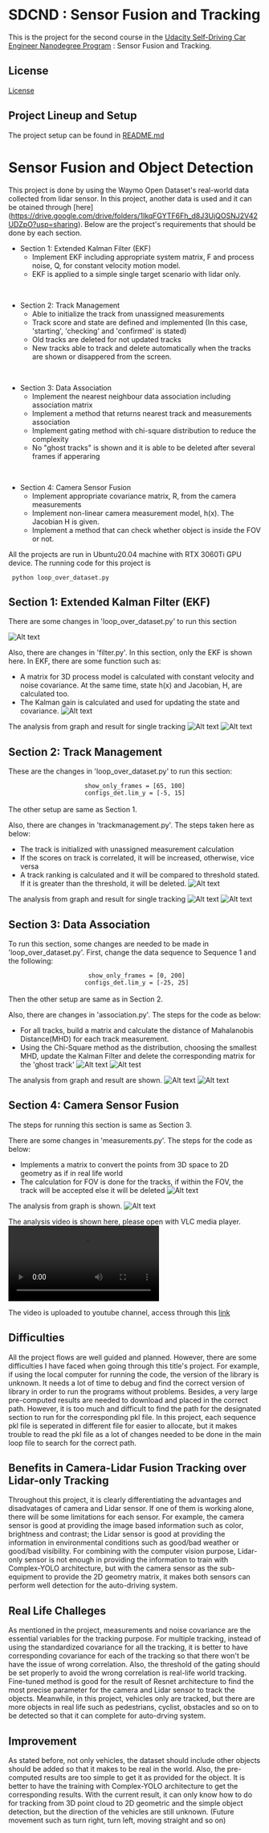 
# SDCND : Sensor Fusion and Tracking
This is the project for the second course in the  [Udacity Self-Driving Car Engineer Nanodegree Program](https://www.udacity.com/course/c-plus-plus-nanodegree--nd213) : Sensor Fusion and Tracking. 

## License
[License](LICENSE.md)

## Project Lineup and Setup
The project setup can be found in [README.md](https://github.com/udacity/nd013-c2-fusion-starter)

# Sensor Fusion and Object Detection
This project is done by using the Waymo Open Dataset's real-world data collected from lidar sensor. In this project, another data is used and it can be otained through [here] (https://drive.google.com/drive/folders/1IkqFGYTF6Fh_d8J3UjQOSNJ2V42UDZpO?usp=sharing). Below are the project's requirements that should be done by each section.

- Section 1: Extended Kalman Filter (EKF)
  - Implement EKF including appropriate system matrix, F and process noise, Q, for constant velocity motion model.
  - EKF is applied to a simple single target scenario with lidar only.

<br>

- Section 2: Track Management
  - Able to initialize the track from unassigned measurements
  - Track score and state are defined and implemented (In this case, 'starting', 'checking' and 'confirmed' is stated)
  - Old tracks are deleted for not updated tracks
  - New tracks able to track and delete automatically when the tracks are shown or disappered from the screen.

<br>

- Section 3: Data Association
  - Implement the nearest neighbour data association including association matrix
  - Implement a method that returns nearest track and measurements association
  - Implement gating method with chi-square distribution to reduce the complexity
  - No "ghost tracks" is shown and it is able to be deleted after several frames if apperaring

<br>

- Section 4: Camera Sensor Fusion 
  - Implement appropriate covariance matrix, R, from the camera measurements
  - Implement non-linear camera measurement model, h(x). The Jacobian H is given.
  - Implement a method that can check whether object is inside the FOV or not.

All the projects are run in Ubuntu20.04 machine with RTX 3060Ti GPU device. The running code for this project is 

<code> python loop_over_dataset.py </code>

## Section 1: Extended Kalman Filter (EKF)
There are some changes in 'loop_over_dataset.py' to run this section

![Alt text](code_image/image_1.png)

Also, there are changes in 'filter.py'. In this section, only the EKF is shown here.
In EKF, there are some function such as:
  - A matrix for 3D process model is calculated with constant velocity and noise covariance. At the same time, state h(x) and Jacobian, H, are calculated too.
  - The Kalman gain is calculated and used for updating the state and covariance.
![Alt text](code_image/image_2.png)

The analysis from graph and result for single tracking
![Alt text](result_image/step_1_graph.png)
![Alt text](result_image/step_1_result.png)

## Section 2: Track Management
These are the changes in 'loop_over_dataset.py' to run this section:
<br>
<code><center> show_only_frames = [65, 100]  </center></code>
<code><center> configs_det.lim_y = [-5, 15] </center></code>
<br>
The other setup are same as Section 1.

Also, there are changes in 'trackmanagement.py'. The steps taken here as below:
  - The track is initialized with unassigned measurement calculation
  - If the scores on track is correlated, it will be increased, otherwise, vice versa
  - A track ranking is calculated and it will be compared to threshold stated. If it is greater than the threshold, it will be deleted. 
![Alt text](code_image/image_3.png)

The analysis from graph and result for single tracking
![Alt text](result_image/step_2_graph.png)
![Alt text](result_image/step_2_result.png)

## Section 3: Data Association
To run this section, some changes are needed to be made in 'loop_over_dataset.py'. First, change the data sequence to Sequence 1 and the following:
<br>
<code><center> show_only_frames = [0, 200]  </center></code>
<code><center> configs_det.lim_y = [-25, 25] </center></code>
<br>
Then the other setup are same as in Section 2.

Also, there are changes in 'association.py'. The steps for the code as below:
  - For all tracks, build a matrix and calculate the distance of Mahalanobis Distance(MHD) for each track measurement.
  - Using the Chi-Square method as the distribution, choosing the smallest MHD, update the Kalman Filter and delete the corresponding matrix for the 'ghost track'
![Alt text](code_image/image_4.png)
![Alt test](code_image/image_5.png)

The analysis from graph and result are shown.
![Alt text](result_image/step_3_graph.png)
![Alt text](result_image/step_3_result.png)

## Section 4: Camera Sensor Fusion
The steps for running this section is same as Section 3.

There are some changes in 'measurements.py'. The steps for the code as below:
  - Implements a matrix to convert the points from 3D space to 2D geometry as if in real life world
  - The calculation for FOV is done for the tracks, if within the FOV, the track will be accepted else it will be deleted
![Alt text](code_image/image_6.png)

The analysis from graph is shown.
![Alt text](result_image/step_4_graph.png)

The analysis video is shown here, please open with VLC media player.
![Alt text](result_image/sensor_fusion_step_4.mkv)

The video is uploaded to youtube channel, access through this [link](https://youtu.be/2tQl_c4hE_I)

## Difficulties
All the project flows are well guided and planned. However, there are some difficulties I have faced when going through this title's project. For example, if using the local computer for running the code, the version of the library is unknown. It needs a lot of time to debug and find the correct version of library in order to run the programs without problems. Besides, a very large pre-computed results are needed to download and placed in the correct path. However, it is too much and difficult to find the path for the designated section to run for the corresponding pkl file. In this project, each sequence pkl file is seperated in different file for easier to allocate, but it makes trouble to read the pkl file as a lot of changes needed to be done in the main loop file to search for the correct path. 

## Benefits in Camera-Lidar Fusion Tracking over Lidar-only Tracking
Throughout this project, it is clearly differentiating the advantages and disadvatages of camera and Lidar sensor. If one of them is working alone, there will be some limitations for each sensor. For example, the camera sensor is good at providing the image based information such as color, brightness and contrast; the Lidar sensor is good at providing the information in environmental conditions such as good/bad weather or good/bad visibility. For combining with the computer vision purpose, Lidar-only sensor is not enough in providing the information to train with Complex-YOLO architecture, but with the camera sensor as the sub-equipment to provide the 2D geometry matrix, it makes both sensors can perform well detection for the auto-driving system.

## Real Life Challeges
As mentioned in the project, measurements and noise covariance are the essential variables for the tracking purpose. For multiple tracking, instead of using the standardized covariance for all the tracking, it is better to have corresponding covariance for each of the tracking so that there won't be have the issue of wrong correlation. Also, the threshold of the gating should be set properly to avoid the wrong correlation is real-life world tracking. Fine-tuned method is good for the result of Resnet architecture to find the most precise parameter for the camera and Lidar sensor to track the objects. Meanwhile, in this project, vehicles only are tracked, but there are more objects in real life such as pedestrians, cyclist, obstacles and so on to be detected so that it can complete for auto-drving system.

## Improvement
As stated before, not only vehicles, the dataset should include other objects should be added so that it makes to be real in the world. Also, the pre-computed results are too simple to get it as provided for the object. It is better to have the training with Complex-YOLO architecture to get the corresponding results. With the current result, it can only know how to do for tracking from 3D point cloud to 2D geometric and the simple object detection, but the direction of the vehicles are still unknown. (Future movement such as turn right, turn left, moving straight and so on)
